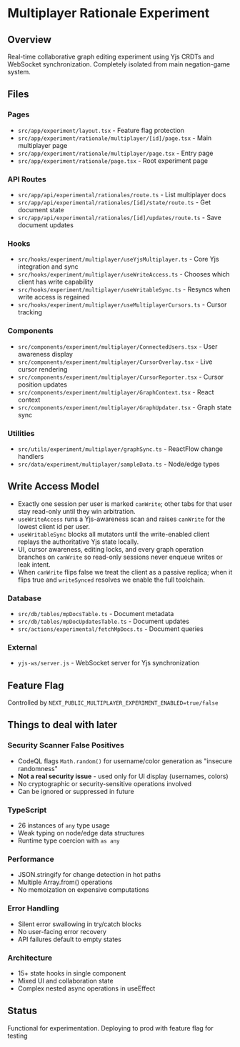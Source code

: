 # Multiplayer Rationale Experiment

## Overview
Real-time collaborative graph editing experiment using Yjs CRDTs and WebSocket synchronization. Completely isolated from main negation-game system.

## Files

### Pages
- `src/app/experiment/layout.tsx` - Feature flag protection
- `src/app/experiment/rationale/multiplayer/[id]/page.tsx` - Main multiplayer page
- `src/app/experiment/rationale/multiplayer/page.tsx` - Entry page
- `src/app/experiment/rationale/page.tsx` - Root experiment page

### API Routes
- `src/app/api/experimental/rationales/route.ts` - List multiplayer docs
- `src/app/api/experimental/rationales/[id]/state/route.ts` - Get document state
- `src/app/api/experimental/rationales/[id]/updates/route.ts` - Save document updates

### Hooks
- `src/hooks/experiment/multiplayer/useYjsMultiplayer.ts` - Core Yjs integration and sync
- `src/hooks/experiment/multiplayer/useWriteAccess.ts` - Chooses which client has write capability
- `src/hooks/experiment/multiplayer/useWritableSync.ts` - Resyncs when write access is regained
- `src/hooks/experiment/multiplayer/useMultiplayerCursors.ts` - Cursor tracking

### Components
- `src/components/experiment/multiplayer/ConnectedUsers.tsx` - User awareness display
- `src/components/experiment/multiplayer/CursorOverlay.tsx` - Live cursor rendering
- `src/components/experiment/multiplayer/CursorReporter.tsx` - Cursor position updates
- `src/components/experiment/multiplayer/GraphContext.tsx` - React context
- `src/components/experiment/multiplayer/GraphUpdater.tsx` - Graph state sync

### Utilities
- `src/utils/experiment/multiplayer/graphSync.ts` - ReactFlow change handlers
- `src/data/experiment/multiplayer/sampleData.ts` - Node/edge types

## Write Access Model
- Exactly one session per user is marked `canWrite`; other tabs for that user stay read-only until they win arbitration.
- `useWriteAccess` runs a Yjs-awareness scan and raises `canWrite` for the lowest client id per user.
- `useWritableSync` blocks all mutators until the write-enabled client replays the authoritative Yjs state locally.
- UI, cursor awareness, editing locks, and every graph operation branches on `canWrite` so read-only sessions never enqueue writes or leak intent.
- When `canWrite` flips false we treat the client as a passive replica; when it flips true and `writeSynced` resolves we enable the full toolchain.

### Database
- `src/db/tables/mpDocsTable.ts` - Document metadata
- `src/db/tables/mpDocUpdatesTable.ts` - Document updates
- `src/actions/experimental/fetchMpDocs.ts` - Document queries

### External
- `yjs-ws/server.js` - WebSocket server for Yjs synchronization

## Feature Flag
Controlled by `NEXT_PUBLIC_MULTIPLAYER_EXPERIMENT_ENABLED=true/false`

## Things to deal with later

### Security Scanner False Positives
- CodeQL flags `Math.random()` for username/color generation as "insecure randomness"
- **Not a real security issue** - used only for UI display (usernames, colors)
- No cryptographic or security-sensitive operations involved
- Can be ignored or suppressed in future

### TypeScript
- 26 instances of `any` type usage
- Weak typing on node/edge data structures
- Runtime type coercion with `as any`

### Performance
- JSON.stringify for change detection in hot paths
- Multiple Array.from() operations
- No memoization on expensive computations

### Error Handling
- Silent error swallowing in try/catch blocks
- No user-facing error recovery
- API failures default to empty states

### Architecture
- 15+ state hooks in single component
- Mixed UI and collaboration state
- Complex nested async operations in useEffect

## Status
Functional for experimentation. Deploying to prod with feature flag for testing